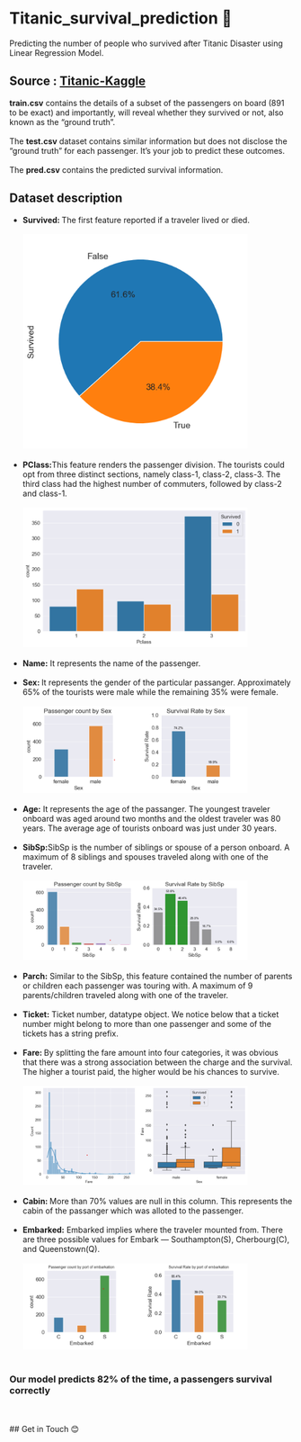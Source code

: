 # Titanic_survival_prediction 🚢
Predicting the number of people who survived after Titanic Disaster using Linear Regression Model.

## Source :  <a href = "https://www.kaggle.com/competitions/titanic"> Titanic-Kaggle<a/>

<b>train.csv</b> contains the details of a subset of the passengers on board (891 to be exact) and importantly, will reveal whether they survived or not, also known as the “ground truth”.
<br>
<br>
The <b>test.csv</b> dataset contains similar information but does not disclose the “ground truth” for each passenger. It’s your job to predict these outcomes.
<br>
<br>
The <b>pred.csv</b> contains the predicted survival information.

## Dataset description
- <b>Survived: </b>The first feature reported if a traveler lived or died.<br><br>
  <img src = "/image/survived.png" style="width:400px;"><br><br>
- <b>PClass:</b>This feature renders the passenger division. The tourists could opt from three distinct sections, namely class-1, class-2, class-3. The third class had the highest number of commuters, followed by class-2 and class-1. <br><br>
  <img src = "/image/pclass.png" style="width:400px;"><br><br>
- <b>Name:</b> It represents the name of the passenger.<br><br>
- <b>Sex: </b>It represents the gender of the particular passanger. Approximately 65% of the tourists were male while the remaining 35% were female.<br><br>
  <img src = "/image/sex.png" style="width:400px;"><br><br>
- <b>Age:</b> It represents the age of the passanger. The youngest traveler onboard was aged around two months and the oldest traveler was 80 years. The average age of tourists onboard was just under 30 years.<br><br>
- <b>SibSp:</b>SibSp is the number of siblings or spouse of a person onboard. A maximum of 8 siblings and spouses traveled along with one of the traveler.<br><br>
  <img src = "/image/sibsp.png" style="width:400px;"><br><br>
- <b>Parch:</b> Similar to the SibSp, this feature contained the number of parents or children each passenger was touring with. A maximum of 9 parents/children traveled along with one of the traveler.<br><br>
- <b>Ticket:</b> Ticket number, datatype object. We notice below that a ticket number might belong to more than one passenger and some of the tickets has a string prefix.<br><br>
- <b>Fare: </b> By splitting the fare amount into four categories, it was obvious that there was a strong association between the charge and the survival. The higher a tourist paid, the higher would be his chances to survive.<br><br>
  <img src = "/image/fare.png" style="width:400px;"><br><br>
- <b>Cabin: </b> More than 70% values are null in this column. This represents the cabin of the passanger which was alloted to the passenger.<br><br>
- <b>Embarked:</b> Embarked implies where the traveler mounted from. There are three possible values for Embark — Southampton(S), Cherbourg(C), and Queenstown(Q).<br><br>
  <img src = "/image/embarked.png" style="width:400px;"><br><br>
<h3>Our model predicts 82% of the time, a passengers survival correctly</h3><br><br>
## Get in Touch 😊

